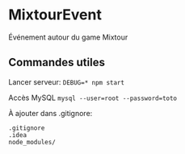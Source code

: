 # MixtourEvent

Événement autour du game Mixtour

## Commandes utiles
Lancer serveur:  `DEBUG=* npm start`

Accès MySQL `mysql --user=root --password=toto`

À ajouter dans .gitignore: 
```
.gitignore
.idea
node_modules/
```
